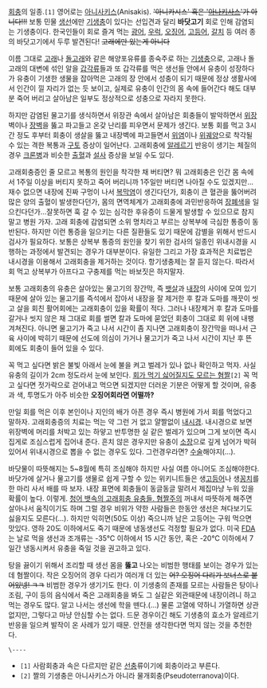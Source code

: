 [회충](%ED%9A%8C%EC%B6%A9.md)의 일종.`[1]` 영어로는
[아니사키스](%EC%95%84%EB%8B%88%EC%82%AC%ED%82%A4%EC%8A%A4.md)(Anisakis).
<del>'아니카시스' 혹은
'[아나키사스](%EC%95%84%EB%82%98%ED%82%A4%EC%8A%A4%ED%8A%B8.md)'가 아니다!!!</del>
보통 민물 [생선](%EC%83%9D%EC%84%A0.md)에만
[기생충](%EA%B8%B0%EC%83%9D%EC%B6%A9.md)이 있다는 선입견과 달리 **바닷고기** 회로 인해 감염되는
기생충이다. 한국인들이 회로 즐겨 먹는 [광어](%EA%B4%91%EC%96%B4.md),
[우럭](%EC%9A%B0%EB%9F%AD.md), [오징어](%EC%98%A4%EC%A7%95%EC%96%B4.md),
[고등어](%EA%B3%A0%EB%93%B1%EC%96%B4.md), [갈치](%EA%B0%88%EC%B9%98.md) 등 여러
종의 바닷고기에서 두루 발견된다! <del>고래에만 있는게 아니다</del>

이름 그대로 [고래](%EA%B3%A0%EB%9E%98.md)나
[돌고래](%EB%8F%8C%EA%B3%A0%EB%9E%98.md)와 같은 해양포유류를 종숙주로 하는
[기생충](%EA%B8%B0%EC%83%9D%EC%B6%A9.md)으로, 고래나 돌고래의 대변에 섞인 알을
[갑각류](%EA%B0%91%EA%B0%81%EB%A5%98.md)들과 또 갑각류를 먹은 생선들 안에서 유충이 성장하다가 유충이 기생한
생물을 잡아먹은 고래의 장 안에서 성충이 되기 때문에 정상 생활사에서 인간이 낄 자리가 없는 듯 보이고, 실제로 유충이 인간의 몸 속에
들어간다 해도 대부분 죽어 버리고 살아남은 일부도 정상적으로 성충으로 자라지 못한다.

하지만 감염된 물고기를 생식하면서 위장관 속에서 살아남은 회충들이 발악하면서 [위장](%EC%9C%84%EC%9E%A5.md)벽이나
[장벽](%EC%9E%A5%EB%B2%BD.md)을 뚫고 파고들고 온갖 난리를 피우면서 문제가 생긴다. 보통 회를 먹고 3시간 정도
후부터 회충이 생살을 뚫고 내장벽에 파고들면서 [위염](%EC%9C%84%EC%97%BC.md)이나
[위궤양](%EC%9C%84%EA%B6%A4%EC%96%91.md)으로 착각될 수 있는 격한 복통과
[구토](%EA%B5%AC%ED%86%A0.md) 증상이 일어난다. 고래회충에
[알레르기](%EC%95%8C%EB%A0%88%EB%A5%B4%EA%B8%B0.md) 반응이 생기는 체질의 경우
[크론병](%ED%81%AC%EB%A1%A0%EB%B3%91.md)과 비슷한 [출혈](%EC%B6%9C%ED%98%88.md)과
[설사](%EC%84%A4%EC%82%AC.md) 증상을 보일 수도 있다.

고래회충증인 줄 모르고 복통의 원인을 착각한 채 버티면? 뭐 고래회충은 인간 몸 속에서 1주일 이상을 버티지 못하고 죽어 버리니까 1주일만
버티면 나아질 수도 있겠지만...재수 없으면 내장에 진짜 구멍이 나서
[복막염](%EB%B3%B5%EB%A7%89%EC%97%BC.md)이 생긴다던가, 회충이 큰 혈관을 뚫어버려 많은 양의 출혈이
발생한다던가, 몸의 면역체계가 고래회충에 과민반응하여 [장폐색](%EC%9E%A5%ED%8F%90%EC%83%89.md)을
일으킨다던가...잘못하면 훅 갈 수 있는 심각한 후유증이 드물게 발생할 수 있으므로 참지 말고 병원 가자. 고래 회충에 감염되면 소위
명치라고 부르는 상복부에 극심한 통증이 동반된다. 하지만 이런 통증을 일으키는 다른 질환들도 있기 때문에 감별을 위해서 반드시 검사가
필요하다. 보통은 상복부 통증의 원인을 찾기 위한 검사의 일종인 위내시경을 시행하는 과정에서 발견되는 경우가 대부분이다. 유일한 그리고 가장
효과적은 치료법은 내시경을 이용해서 고래회충을 제거하는 것이다. 항기생충제는 잘 듣지 않는다. 따라서 회 먹고 상복부가 아프다고 구충제를
먹는 바보짓은 하지말자.

보통 고래회충의 유충은 살아있는 물고기의 장간막, 즉 [뱃살](%EB%B1%83%EC%82%B4.md)과
[내장](%EB%82%B4%EC%9E%A5.md)의 사이에 모여 있기 때문에 살아 있는 물고기를 즉석에서 잡아서 내장을 잘 제거한 후
칼과 도마를 깨끗이 씻고 살을 회친 활어회에는 고래회충이 있을 확률이 적다. 그러나 내장제거 후 칼과 도마를 갈거나 씻지 않은 채 그대로
회를 썰면 칼과 도마에 묻었던 회충이 그대로 회 위에 내팽겨쳐진다. 아니면 물고기가 죽고 나서 시간이 좀 지나면 고래회충이 장간막을 떠나서
근육 사이에 박히기 때문에 선도에 의심이 가거나 물고기가 죽고 나서 시간이 지난 후 뜬 회에도 회충이 들어 있을 수 있다.

꼭 먹고 싶다면 밝은 불빛 아래서 눈에 불을 켜고 벌레가 있나 없나 확인하고 먹자. 사실 유충의 길이가 2cm 정도라서 눈에 보인다. [회가
먹기 싫어질지도 모르는
혐짤](http://cfile9.uf.tistory.com/image/17451F164C56CD409360DA)`[2]` 꼭 먹고 싶다면
젓가락으로 걷어내고 먹으면 되겠지만 더러운 기분은 어떻게 할 것이며, 유충과 색, 투명도가 아주 비슷한 **오징어회라면 어떨까?**

만일 회를 먹은 이후 본인이나 지인의 배가 아픈 경우 즉시 병원에 가서 회를 먹었다고 말하자. 고래회충증의 치료는 먹는 약 그런 거 없고
얄짤없이 [내시경](%EB%82%B4%EC%8B%9C%EA%B2%BD.md). 내시경으로 보면 위장벽에 머리를 처박고 있는 하얗고
반투명한 실 같은 벌레가 있으며 그게 보이면 즉시 집게로 조심스럽게 집어내 준다. 흔치 않은 경우지만 유충이
[소장](%EC%86%8C%EC%9E%A5.md)으로 깊게 넘어가 박혀 있어서 위내시경으로 뽑을 수 없는 경우도 있다. 그런경우라면?
[수술](%EC%88%98%EC%88%A0.md)해야지(...).

바닷물이 따뜻해지는 5~8월에 특히 조심해야 하지만 사실 여름 아니어도 조심해야한다. 바닷가에 살거나 물고기를 생물로 쉽게 구할 수 있는
위키니트들은 생[고등어](%EA%B3%A0%EB%93%B1%EC%96%B4.md)나
생[꽁치](%EA%BD%81%EC%B9%98.md)를 한 마리 사서 배를 따 보자. 내장 표면에 회충들이 동글동글 말려서 제집마냥 누워
있을 확률이 높다. 이렇게. [청어 뱃속의 고래회충 유충들.
혐짤주의](http://upload.wikimedia.org/wikipedia/commons/d/d2/Anisakids.jpg) 꺼내서
따뜻하게 해주면 살아나서 움직이기도 하며 그럴 경우 비위가 약한 사람들은 한동안 생선은 쳐다보기도 싫을지도 모른다(...). 하지만
익히면(50도 이상) 죽으니까 남은 고등어는 구워 먹으면 맛있다. 영하 20도 이하에서도 죽기 때문에 냉동생선도 걱정할 필요가 없다. 미국
[FDA](FDA.md) 는 날로 먹을 생선과 조개류는 -35°C 이하에서 15 시간 동안, 혹은 -20°C 이하에서 7일간 냉동시켜서
유충을 죽일 것을 권고하고 있다.

탕을 끓이기 위해서 조리할 때 생선 몸을 **뚫고** 나오는 비범한 행태를 보이는 경우가 있는데 혐짤이다. 작은 오징어의 경우 다리가 여러개
더 있는 <del>어? 오징어 다리가 보너스로 붙어있넹! ㅋㅋ</del> 비범한 경우가 생기기도 한다. 이 기생충의 존재를 모르는 사람들은
탕이나 조림, 구이 등의 음식에서 죽은 고래회충을 봐도 그 실같은 외관때문에 내장이려니 하고 먹는 경우도 많다. 알고 나서는 생선에 학을
뗀다.(...) 물론 고열에 약하니 가열하면 상관없지만, 그렇다고 마냥 안심할 수는 없다. 드문 경우이긴 해도 기생충의 효소가 알레르기
반응을 일으켜 발작이 온 사례가 있기 때문. 안전을 생각한다면 먹지 않는 것을 추천한다.  

`\----`

  * `[1]` 사람회충과 속은 다르지만 같은 [선충](%EC%84%A0%EC%B6%A9.md)류이기에 회충이라고 부른다.
  * `[2]` 짤의 기생충은 아니사키스가 아니라 물개회충(Pseudoterranova)이다.

